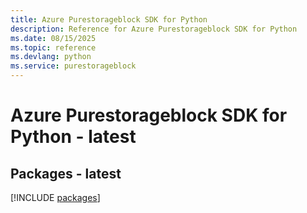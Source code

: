```yaml
---
title: Azure Purestorageblock SDK for Python
description: Reference for Azure Purestorageblock SDK for Python
ms.date: 08/15/2025
ms.topic: reference
ms.devlang: python
ms.service: purestorageblock
---
```

# Azure Purestorageblock SDK for Python - latest
## Packages - latest
[!INCLUDE [packages](purestorageblock-index.md)]